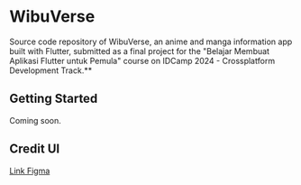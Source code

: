 # WibuVerse

Source code repository of WibuVerse, an anime and manga information app built with Flutter, submitted as a final project for the "Belajar Membuat Aplikasi Flutter untuk Pemula" course on IDCamp 2024 - Crossplatform Development Track.**

## Getting Started
Coming soon.

## Credit UI
[Link Figma](https://www.figma.com/community/file/1280870307101559025/wibuplex-anime-stream-platform-ui-kit)

